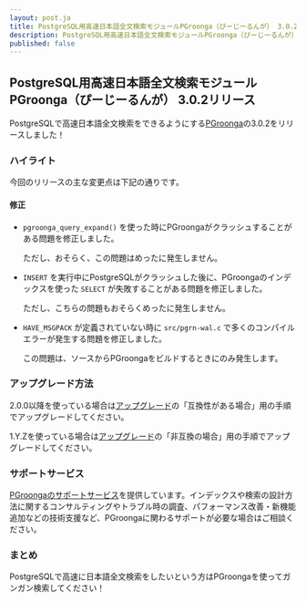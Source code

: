 ```yaml
---
layout: post.ja
title: PostgreSQL用高速日本語全文検索モジュールPGroonga（ぴーじーるんが） 3.0.2リリース
description: PostgreSQL用高速日本語全文検索モジュールPGroonga（ぴーじーるんが） 3.0.2をリリースしました！
published: false
---
```


## PostgreSQL用高速日本語全文検索モジュールPGroonga（ぴーじーるんが） 3.0.2リリース

PostgreSQLで高速日本語全文検索をできるようにする[PGroonga](https://pgroonga.github.io/ja/)の3.0.2をリリースしました！

### ハイライト

今回のリリースの主な変更点は下記の通りです。

#### 修正

  * ``pgroonga_query_expand()`` を使った時にPGroongaがクラッシュすることがある問題を修正しました。

    ただし、おそらく、この問題はめったに発生しません。

  * ``INSERT`` を実行中にPostgreSQLがクラッシュした後に、PGroongaのインデックスを使った ``SELECT`` が失敗することがある問題を修正しました。

    ただし、こちらの問題もおそらくめったに発生しません。

  * ``HAVE_MSGPACK`` が定義されていない時に ``src/pgrn-wal.c`` で多くのコンパイルエラーが発生する問題を修正しました。

    この問題は、ソースからPGroongaをビルドするときにのみ発生します。

### アップグレード方法

2.0.0以降を使っている場合は[アップグレード](https://pgroonga.github.io/ja/upgrade/#compatible-case)の「互換性がある場合」用の手順でアップグレードしてください。

1.Y.Zを使っている場合は[アップグレード](https://pgroonga.github.io/ja/upgrade/#incompatible-case)の「非互換の場合」用の手順でアップグレードしてください。

### サポートサービス

[PGroongaのサポートサービス](https://pgroonga.github.io/ja/support/)を提供しています。インデックスや検索の設計方法に関するコンサルティングやトラブル時の調査、パフォーマンス改善・新機能追加などの技術支援など、PGroongaに関わるサポートが必要な場合はご相談ください。

### まとめ

PostgreSQLで高速に日本語全文検索をしたいという方はPGroongaを使ってガンガン検索してください！
